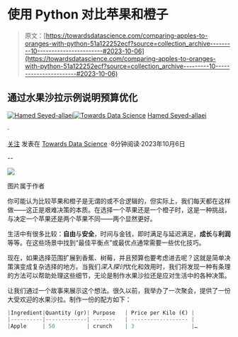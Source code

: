 # 使用 Python 对比苹果和橙子

> 原文：[https://towardsdatascience.com/comparing-apples-to-oranges-with-python-51a122252ecf?source=collection_archive---------10-----------------------#2023-10-06](https://towardsdatascience.com/comparing-apples-to-oranges-with-python-51a122252ecf?source=collection_archive---------10-----------------------#2023-10-06)

## 通过水果沙拉示例说明预算优化

[](https://medium.com/@allaei?source=post_page-----51a122252ecf--------------------------------)[![Hamed Seyed-allaei](../Images/9e1c23d75874a886660d22d136456f61.png)](https://medium.com/@allaei?source=post_page-----51a122252ecf--------------------------------)[](https://towardsdatascience.com/?source=post_page-----51a122252ecf--------------------------------)[![Towards Data Science](../Images/a6ff2676ffcc0c7aad8aaf1d79379785.png)](https://towardsdatascience.com/?source=post_page-----51a122252ecf--------------------------------) [Hamed Seyed-allaei](https://medium.com/@allaei?source=post_page-----51a122252ecf--------------------------------)

·

[关注](https://medium.com/m/signin?actionUrl=https%3A%2F%2Fmedium.com%2F_%2Fsubscribe%2Fuser%2F117d57551e70&operation=register&redirect=https%3A%2F%2Ftowardsdatascience.com%2Fcomparing-apples-to-oranges-with-python-51a122252ecf&user=Hamed+Seyed-allaei&userId=117d57551e70&source=post_page-117d57551e70----51a122252ecf---------------------post_header-----------) 发表在 [Towards Data Science](https://towardsdatascience.com/?source=post_page-----51a122252ecf--------------------------------) ·8分钟阅读·2023年10月6日[](https://medium.com/m/signin?actionUrl=https%3A%2F%2Fmedium.com%2F_%2Fvote%2Ftowards-data-science%2F51a122252ecf&operation=register&redirect=https%3A%2F%2Ftowardsdatascience.com%2Fcomparing-apples-to-oranges-with-python-51a122252ecf&user=Hamed+Seyed-allaei&userId=117d57551e70&source=-----51a122252ecf---------------------clap_footer-----------)

--

[](https://medium.com/m/signin?actionUrl=https%3A%2F%2Fmedium.com%2F_%2Fbookmark%2Fp%2F51a122252ecf&operation=register&redirect=https%3A%2F%2Ftowardsdatascience.com%2Fcomparing-apples-to-oranges-with-python-51a122252ecf&source=-----51a122252ecf---------------------bookmark_footer-----------)![](../Images/1505a80c925bc8439e13eaaacd3bacd4.png)

图片属于作者

你可能认为比较苹果和橙子是无谓的或不合逻辑的，但实际上，我们每天都在这样做——这正是艰难决策的本质。在选择一个苹果还是一个橙子时，这是一种挑战，与决定一个苹果还是两个苹果不同——两个显然更好。

生活中有很多比较：**自由**与**安全**，时间与金钱，即时满足与延迟满足，**成长**与**利润**等等。在这些场景中找到“最佳平衡点”或最优点通常需要一些优化技巧。

现在，如果选择范围扩展到香蕉、树莓，并且预算也要考虑进去呢？这就是简单决策演变成复杂选择的地方。当我们*深入探讨*优化和效用时，我们将发现一种有条理的方法可以帮助处理这些细节，无论是制作水果沙拉还是应对生活中的各种决策。

让我们通过一个故事来展示这个想法。很久以前，我举办了一次聚会，提供了一份大受欢迎的水果沙拉。制作一份的配方如下：

```py
|Ingredient|Quantity (gr)| Purpose   | Price per Kilo (€) |
|----------|-------------| -------   | ------------------ |
|Apple     | 50          | crunch    | 3                  |…
```
